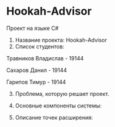 # Hookah-Advisor
Проект на языке C#

1. Название проекта: Hookah-Advisor
2. Список студентов:

Травников Владислав - 19144

Сахаров Данил - 19144

Гарипов Тимур - 19144

3. Проблема, которую решает проект.

4. Основные компоненты системы:

5. Описание точек расширения:

